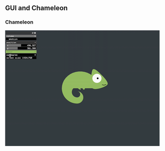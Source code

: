 ## GUI and Chameleon
### Chameleon

[![](https://github.com/EffieSong/openframeworks/raw/master/Assignment_7/chameleon.gif)](https://youtu.be/H1kMfanAUhQ)




